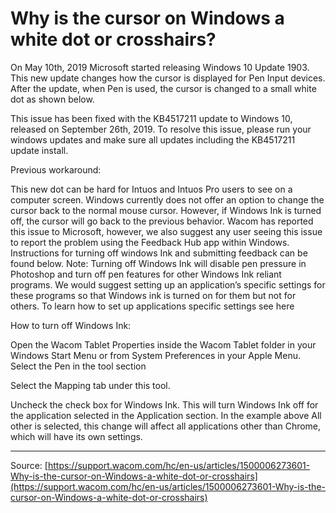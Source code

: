 # Why is the cursor on Windows a white dot or crosshairs?

On May 10th, 2019 Microsoft started releasing Windows 10 Update 1903. This new update changes how the cursor is displayed for Pen Input devices. After the update, when Pen is used, the cursor is changed to a small white dot as shown below.


This issue has been fixed with the KB4517211 update to Windows 10, released on September 26th, 2019. To resolve this issue, please run your windows updates and make sure all updates including the KB4517211 update install.





Previous workaround:


This new dot can be hard for Intuos and Intuos Pro users to see on a computer screen. Windows currently does not offer an option to change the cursor back to the normal mouse cursor. However, if Windows Ink is turned off, the cursor will go back to the previous behavior. Wacom has reported this issue to Microsoft, however, we also suggest any user seeing this issue to report the problem using the Feedback Hub app within Windows. Instructions for turning off windows Ink and submitting feedback can be found below.
Note: Turning off Windows Ink will disable pen pressure in Photoshop and turn off pen features for other Windows Ink reliant programs. We would suggest setting up an application’s specific settings for these programs so that Windows ink is turned on for them but not for others. To learn how to set up applications specific settings see here 


How to turn off Windows Ink:

Open the Wacom Tablet Properties inside the Wacom Tablet folder in your Windows Start Menu or from System Preferences in your Apple Menu.
Select the Pen in the tool section




Select the Mapping tab under this tool.




Uncheck the check box for Windows Ink. This will turn Windows Ink off for the application selected in the Application section. In the example above All other is selected, this change will affect all applications other than Chrome, which will have its own settings.

---
Source: [https://support.wacom.com/hc/en-us/articles/1500006273601-Why-is-the-cursor-on-Windows-a-white-dot-or-crosshairs](https://support.wacom.com/hc/en-us/articles/1500006273601-Why-is-the-cursor-on-Windows-a-white-dot-or-crosshairs)
